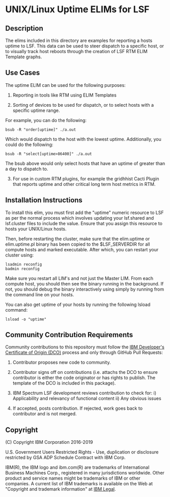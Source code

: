 # UNIX/Linux Uptime ELIMs for LSF

## Description

The elims included in this directory are examples for reporting a hosts uptime to LSF.  This data can be used to steer dispatch to a specific host, or to visually track host reboots through the creation of LSF RTM ELIM Template graphs.  

## Use Cases

The uptime ELIM can be used for the following purposes:

1) Reporting in tools like RTM using ELIM Templates

2) Sorting of devices to be used for dispatch, or to select hosts with a specific uptime range.  

For example, you can do the following:

	bsub -R "order[uptime]" ./a.out

Which would dispatch to the host with the lowest uptime.  Additionally, you could do the following:

	bsub -R "select[uptime>86400]" ./a.out

The bsub above would only select hosts that have an uptime of greater than a day to dispatch to.

3) For use in custom RTM plugins, for example the gridhhist Cacti Plugin that reports uptime and other critical long term host metrics in RTM.


## Installation Instructions

To install this elim, you must first add the "uptime" numeric resource to LSF as per the normal process which involves updating your lsf.shared and lsf.cluster files to include the value.  Ensure that you assign this resource to hosts your UNIX/Linux hosts.

Then, before restarting the cluster, make sure that the elim.uptime or elim.uptime.pl binary has been copied to the $LSF_SERVERDIR for all compute hosts and marked executable.  After which, you can restart your cluster using:

	lsadmin reconfig
	badmin reconfig

Make sure you restart all LIM's and not just the Master LIM.  From each compute host, you should then see the binary running in the background.  If not, you should debug the binary interactively using simply by running from the command line on your hosts.

You can also get uptime of your hosts by running the following lsload command:

	lsload -o "uptime"

## Community Contribution Requirements

Community contributions to this repository must follow the [IBM Developer's Certificate of Origin (DCO)](https://github.com/IBMSpectrumComputing/platform-python-lsf-api/blob/master/IBMDCO.md) process and only through GitHub Pull Requests:

 1. Contributor proposes new code to community.

 2. Contributor signs off on contributions 
    (i.e. attachs the DCO to ensure contributor is either the code 
    originator or has rights to publish. The template of the DCO is included in
    this package).
 
 3. IBM Spectrum LSF development reviews contribution to check for:
    i)  Applicability and relevancy of functional content 
    ii) Any obvious issues

 4. If accepted, posts contribution. If rejected, work goes back to contributor and is not merged.

## Copyright

(C) Copyright IBM Corporation 2016-2019

U.S. Government Users Restricted Rights - Use, duplication or disclosure 
restricted by GSA ADP Schedule Contract with IBM Corp.

IBM(R), the IBM logo and ibm.com(R) are trademarks of International Business Machines Corp., 
registered in many jurisdictions worldwide. Other product and service names might be trademarks 
of IBM or other companies. A current list of IBM trademarks is available on the Web at 
"Copyright and trademark information" at [IBM Legal](www.ibm.com/legal/copytrade.shtml).

